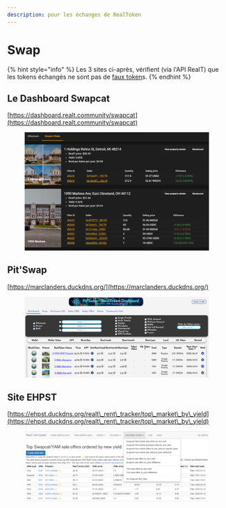 ```yaml
---
description: pour les échanges de RealToken
---
```


# Swap

{% hint style="info" %}
Les 3 sites ci-après, vérifient (via l'API RealT) que les tokens échangés ne sont pas de [faux token](https://realt.co/warning-malicious-activity-on-swap-cat-involving-fake-realtokens/)s.
{% endhint %}

## Le Dashboard Swapcat

[https://dashboard.realt.community/swapcat](https://dashboard.realt.community/swapcat)

<figure><img src="../../.gitbook/assets/image (8).png" alt=""><figcaption></figcaption></figure>

## Pit'Swap

[https://marclanders.duckdns.org/](https://marclanders.duckdns.org/)

<figure><img src="../../.gitbook/assets/image (91).png" alt=""><figcaption></figcaption></figure>

## Site EHPST

[https://ehpst.duckdns.org/realt\_rent\_tracker/top\_market\_by\_yield](https://ehpst.duckdns.org/realt\_rent\_tracker/top\_market\_by\_yield)

<figure><img src="../../.gitbook/assets/image (64).png" alt=""><figcaption></figcaption></figure>
